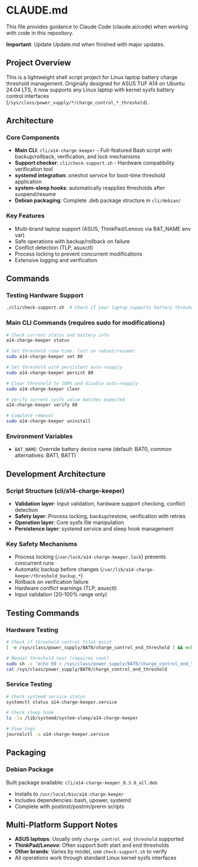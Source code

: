 # CLAUDE.md

This file provides guidance to Claude Code (claude.ai/code) when working with code in this repository.

**Important**: Update Update.md when finished with major updates.

## Project Overview

This is a lightweight shell script project for Linux laptop battery charge threshold management. Originally designed for ASUS TUF A14 on Ubuntu 24.04 LTS, it now supports any Linux laptop with kernel sysfs battery control interfaces (`/sys/class/power_supply/*/charge_control_*_threshold`).

## Architecture

### Core Components
- **Main CLI**: `cli/a14-charge-keeper` - Full-featured Bash script with backup/rollback, verification, and lock mechanisms
- **Support checker**: `cli/check-support.sh` - Hardware compatibility verification tool
- **systemd integration**: oneshot service for boot-time threshold application
- **system-sleep hooks**: automatically reapplies thresholds after suspend/resume
- **Debian packaging**: Complete .deb package structure in `cli/debian/`

### Key Features
- Multi-brand laptop support (ASUS, ThinkPad/Lenovo via BAT_NAME env var)
- Safe operations with backup/rollback on failure
- Conflict detection (TLP, asusctl)
- Process locking to prevent concurrent modifications
- Extensive logging and verification

## Commands

### Testing Hardware Support
```bash
./cli/check-support.sh  # Check if your laptop supports battery threshold control
```

### Main CLI Commands (requires sudo for modifications)
```bash
# Check current status and battery info
a14-charge-keeper status

# Set threshold (one-time, lost on reboot/resume)
sudo a14-charge-keeper set 80

# Set threshold with persistent auto-reapply
sudo a14-charge-keeper persist 80

# Clear threshold to 100% and disable auto-reapply  
sudo a14-charge-keeper clear

# Verify current sysfs value matches expected
a14-charge-keeper verify 80

# Complete removal
sudo a14-charge-keeper uninstall
```

### Environment Variables
- `BAT_NAME`: Override battery device name (default: BAT0, common alternatives: BAT1, BATT)

## Development Architecture

### Script Structure (cli/a14-charge-keeper)
- **Validation layer**: Input validation, hardware support checking, conflict detection
- **Safety layer**: Process locking, backup/restore, verification with retries
- **Operation layer**: Core sysfs file manipulation
- **Persistence layer**: systemd service and sleep hook management

### Key Safety Mechanisms
- Process locking (`/var/lock/a14-charge-keeper.lock`) prevents concurrent runs
- Automatic backup before changes (`/var/lib/a14-charge-keeper/threshold_backup_*`)
- Rollback on verification failure
- Hardware conflict warnings (TLP, asusctl)
- Input validation (20-100% range only)

## Testing Commands

### Hardware Testing
```bash
# Check if threshold control files exist
[ -e /sys/class/power_supply/BAT0/charge_control_end_threshold ] && echo "Supported"

# Manual threshold test (requires root)
sudo sh -c 'echo 80 > /sys/class/power_supply/BAT0/charge_control_end_threshold'
cat /sys/class/power_supply/BAT0/charge_control_end_threshold
```

### Service Testing
```bash
# Check systemd service status
systemctl status a14-charge-keeper.service

# Check sleep hook
ls -la /lib/systemd/system-sleep/a14-charge-keeper

# View logs
journalctl -u a14-charge-keeper.service
```

## Packaging

### Debian Package
Built package available: `cli/a14-charge-keeper_0.3.0_all.deb`
- Installs to `/usr/local/bin/a14-charge-keeper`
- Includes dependencies: bash, upower, systemd
- Complete with postinst/postrm/prerm scripts

## Multi-Platform Support Notes

- **ASUS laptops**: Usually only `charge_control_end_threshold` supported
- **ThinkPad/Lenovo**: Often support both start and end thresholds  
- **Other brands**: Varies by model, use `check-support.sh` to verify
- All operations work through standard Linux kernel sysfs interfaces